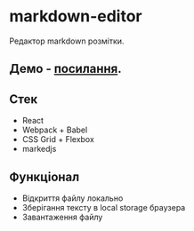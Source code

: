 # markdown-editor

Редактор markdown розмітки.

## Демо - [посилання](https://danilpidhainyi.github.io/markdown_editor/).

## Стек

- React
- Webpack + Babel
- CSS Grid + Flexbox
- markedjs

## Функціонал

- Відкриття файлу локально   
- Зберігання тексту в local storage браузера
- Завантаження файлу

  

